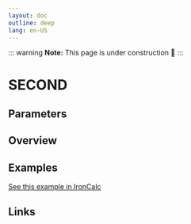 ```yaml
---
layout: doc
outline: deep
lang: en-US
---
```


::: warning
**Note:** This page is under construction 🚧
:::

# SECOND

## Parameters

## Overview

## Examples

[See this example in IronCalc](https://app.ironcalc.com/?filename=second)

## Links